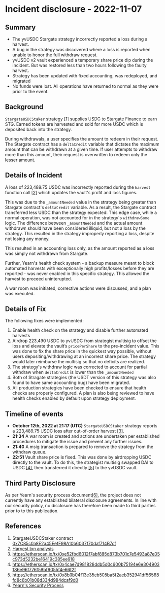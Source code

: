 # Incident disclosure - 2022-11-07

## Summary
- The yvUSDC Stargate strategy incorrectly reported a loss during a harvest.
- A bug in the strategy was discovered where a loss is reported when unable to honor the full withdraw request. 
- yvUSDC v2 vault experienced a temporary share price dip during the incident. But was restored less than two hours following the faulty harvest.
- Strategy has been updated with fixed accounting, was redeployed, and migrated
- No funds were lost. All operations have returned to normal as they were prior to the event.

## Background
`StargateUSDCStaker` strategy [[1]](#References) supplies USDC to Stargate Finance to earn STG. Earned tokens are harvested and sold for more USDC which is deposited back into the strategy.

During withdrawals, a user specifies the amount to redeem in their request. The Stargate contract has a `deltaCredit` variable that dictates the maximum amount that can be withdrawn at a given time. If user attempts to withdraw more than this amount, their request is overwritten to redeem only the lesser amount. 

## Details of Incident

A loss of 223,489.75 USDC was incorrectly reported during the `harvest` function call [[2]](#References) which updates the vault's profit and loss figures.

This was due to the `_amountNeeded` value in the strategy being greater than Stargate contract's `deltaCredit` variable. As a result, the Stargate contract transferred less USDC than the strategy expected. This edge case, while a normal operation, was not accounted for in the strategy's `withdrawSome` logic. The difference between `_amountNeeded` and the actual amount withdrawn should have been considered illiquid, but not a loss by the strategy. This resulted in the strategy improperly reporting a loss, despite not losing any money.

This resulted in an accounting loss only, as the amount reported as a loss was simply not withdrawn from Stargate.

Further, Yearn's health check system - a backup measure meant to block automated harvests with exceptionally high profits/losses before they are reported - was never enabled in this specific strategy. This allowed the harvest to proceed uninterupted.

A war room was initiated, corrective actions were discussed, and a plan was executed.

## Details of Fix

The following fixes were implemented:

1. Enable health check on the strategy and disable further automated harvests
1. Airdrop 223,490 USDC to yvUSDC from strategist multisig to offset the loss and elevate the vault’s `pricePerShare` to the pre-incident value. This was done to fix the share price in the quickest way possible, without users depositing/withdrawing at an incorrect share price. The strategy would later reimburse the multisig so that no deficits are realized.
1. The strategy's withdraw logic was corrected to account for partial withdraw when `deltaCredit` is lower than the `_amountNeeded`
1. Both of Stragate strategies (the USDT version of this strategy was also found to have same accounting bug) have been migrated.
1. All production strategies have been checked to ensure that health checks are properly configured. A plan is also being reviewed to have health checks enabled by default upon strategy deployment.

## Timeline of events

- **October 12th, 2022 at 21:17 (UTC)** `StargateUSDCStaker` strategy reports a 223,489.75 USDC loss after out-of-order harvest [[3]](#References).
- **21:34** A war room is created and actions are undertaken per established procedures to mitigate the issue and prevent any further issues.
- **21:40** A msig transaction is prepared to remove the strategy from the withdraw queue.
- **22:51** Vault share price is fixed. This was done by airdropping USDC directly to the vault. To do this, the strategist multisig swapped DAI to USDC [[4]](#References), then transferred it directly [[5]](#References) to the yvUSDC vault.

## Third Party Disclosure

As per Yearn's security process document[[6]](#References), the project does not currently have any established bilateral disclosure agreements. In line with our security policy, no disclosure has therefore been made to third parties prior to to this publication.

## References

1. StargateUSDCStaker contract [0x7C85c0a8E2a45EefF98A10b6037f70daf714B7cf](https://etherscan.io/address/0x7C85c0a8E2a45EefF98A10b6037f70daf714B7cf)
2. [Harvest txn analysis](https://ethtx.info/mainnet/0xe52fbd6012f7abf885d873b701c7e5493a87e05c973d5232be16419c385ee618/)
3. https://etherscan.io/tx/0xe52fbd6012f7abf885d873b701c7e5493a87e05c973d5232be16419c385ee618
4. https://etherscan.io/tx/0x4cae7d981828ddb5d0c600b75194e6e304903186e96f776f58bf9055f4e66f2f
5. https://etherscan.io/tx/0x8b0b04f13e35eb505ba5f2aeb352941df56568fd8c6b01b08d334d984dcaf9d0
6. [Yearn's Security Process](https://github.com/yearn/yearn-security/blob/master/SECURITY.md)